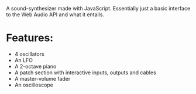 A sound-synthesizer made with JavaScript.
Essentially just a basic interface to the Web Audio API and what it entails.

# Features:
- 4 oscillators
- An LFO
- A 2-octave piano
- A patch section with interactive inputs, outputs and cables
- A master-volume fader
- An oscilloscope
